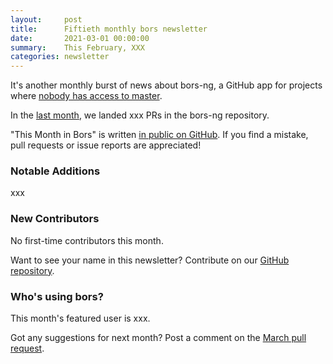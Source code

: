 ```yaml
---
layout:     post
title:      Fiftieth monthly bors newsletter
date:       2021-03-01 00:00:00
summary:    This February, XXX
categories: newsletter
---
```


It's another monthly burst of news about bors-ng, a GitHub app for projects where [nobody has access to master](https://beyermatthias.de/blog/2020/03/20/my-problem-with-the-nixos-community/).

In the [last month](https://github.com/bors-ng/bors-ng/pulls?utf8=%E2%9C%93&q=is%3Apr%20is%3Amerged%20closed%3A2021-01-01..2021-01-31),
we landed xxx PRs in the bors-ng repository.

"This Month in Bors" is written [in public on GitHub][GitHub for TMiB].
If you find a mistake, pull requests or issue reports are appreciated!

[GitHub for TMiB]: https://github.com/bors-ng/bors-ng.github.io


### Notable Additions

xxx


### New Contributors

No first-time contributors this month.

Want to see your name in this newsletter? Contribute on our [GitHub repository](https://github.com/bors-ng/bors-ng).


### Who's using bors?

This month's featured user is xxx.

Got any suggestions for next month?
Post a comment on the [March pull request](https://github.com/bors-ng/bors-ng.github.io/pull/___).
